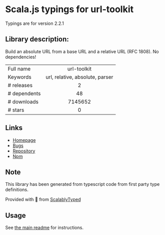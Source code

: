 
# Scala.js typings for url-toolkit

Typings are for version 2.2.1

## Library description:
Build an absolute URL from a base URL and a relative URL (RFC 1808). No dependencies!

|                    |                 |
| ------------------ | :-------------: |
| Full name          | url-toolkit |
| Keywords           | url, relative, absolute, parser |
| # releases         | 2 |
| # dependents       | 48 |
| # downloads        | 7145652 |
| # stars            | 0 |

## Links
- [Homepage](https://github.com/tjenkinson/url-toolkit#readme)
- [Bugs](https://github.com/tjenkinson/url-toolkit/issues)
- [Repository](https://github.com/tjenkinson/url-toolkit)
- [Npm](https://www.npmjs.com/package/url-toolkit)
    


## Note
This library has been generated from typescript code from first party type definitions.

Provided with :purple_heart: from [ScalablyTyped](https://github.com/oyvindberg/ScalablyTyped)

## Usage
See [the main readme](../../readme.md) for instructions.


